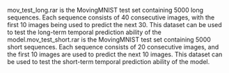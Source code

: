 mov_test_long.rar is the MovingMNIST test set containing 5000 long sequences. Each sequence consists of 40 consecutive images, with the first 10 images being used to predict the next 30. This dataset can be used to test the long-term temporal prediction ability of the model.mov_test_short.rar is the MovingMNIST test set containing 5000 short sequences. Each sequence consists of 20 consecutive images, and the first 10 images are used to predict the next 10 images. This dataset can be used to test the short-term temporal prediction ability of the model.
